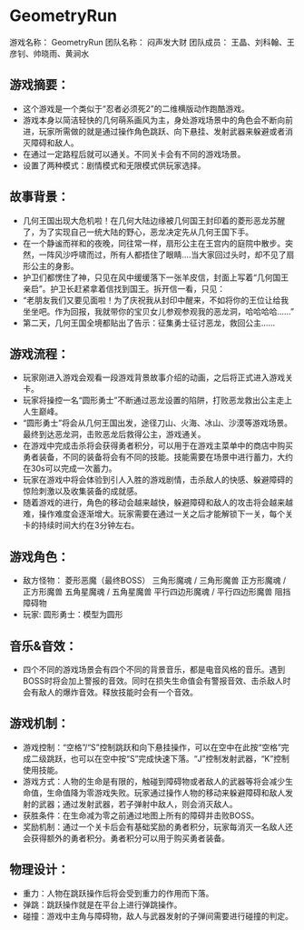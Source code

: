 # GeometryRun
游戏名称：	GeometryRun
团队名称：	闷声发大财
团队成员：	王晶、刘科翰、王彦钊、帅晓雨、黄涧水


游戏摘要：
--------------------------
- 这个游戏是一个类似于“忍者必须死2”的二维横版动作跑酷游戏。
- 游戏本身以简洁轻快的几何萌系画风为主，身处游戏场景中的角色会不断向前进，玩家所需做的就是通过操作角色跳跃、向下悬挂、发射武器来躲避或者消灭障碍和敌人。
- 在通过一定路程后就可以通关。不同关卡会有不同的游戏场景。
- 设置了两种模式：剧情模式和无限模式供玩家选择。


故事背景：
--------------------------
- 几何王国出现大危机啦！在几何大陆边缘被几何国王封印着的菱形恶龙苏醒了，为了实现自己一统大陆的野心，恶龙决定先从几何王国下手。
- 在一个静谧而祥和的夜晚，同往常一样，扇形公主在王宫内的庭院中散步。突然，一阵风沙呼啸而过，所有人都捂住了眼睛….当大家回过头时，却不见了扇形公主的身影。
- 护卫们都愣住了神，只见在风中缓缓落下一张羊皮信，封面上写着“几何国王亲启”。护卫长赶紧拿着信找到国王。拆开信一看，只见：
- “老朋友我们又要见面啦！为了庆祝我从封印中醒来，不如将你的王位让给我坐坐吧。作为回报，我就带你的宝贝女儿参观参观我的恶龙洞，哈哈哈哈……”
- 第二天，几何王国全境都贴出了告示：征集勇士征讨恶龙，救回公主……


游戏流程：
--------------------------
- 玩家刚进入游戏会观看一段游戏背景故事介绍的动画，之后将正式进入游戏关卡。
- 玩家将操控一名“圆形勇士”不断通过恶龙设置的陷阱，打败恶龙救出公主走上人生巅峰。
- “圆形勇士”将会从几何王国出发，途径刀山、火海、冰山、沙漠等游戏场景。最终到达恶龙洞，击败恶龙后救得公主，游戏通关。
- 在游戏中完成击杀将会获得勇者积分，可以用于在游戏主菜单中的商店中购买勇者装备，不同的装备将会有不同的技能。技能需要在场景中进行蓄力，大约在30s可以完成一次蓄力。
- 玩家在游戏中将会体验到引人入胜的游戏剧情，击杀敌人的快感、躲避障碍的惊险刺激以及收集装备的成就感。
- 随着游戏的进行，角色的移动会越来越快，躲避障碍和敌人的攻击将会越来越难，操作难度会逐渐增大。玩家需要在通过一关之后才能解锁下一关，每个关卡的持续时间大约在3分钟左右。


游戏角色：
--------------------------
- 敌方怪物： 菱形恶魔（最终BOSS）
            三角形魔魂 / 三角形魔兽
            正方形魔魂 / 正方形魔兽
            五角星魔魂 / 五角星魔兽
            平行四边形魔魂 / 平行四边形魔兽
            阻挡障碍物
- 玩家:     圆形勇士：模型为圆形


音乐&音效：
--------------------------
- 四个不同的游戏场景会有四个不同的背景音乐，都是电音风格的音乐。遇到BOSS时将会加上警报的音效。同时在损失生命值会有警报音效、击杀敌人时会有敌人的爆炸音效。释放技能时会有一个音效。


游戏机制：
--------------------------
- 游戏控制：“空格”/“S”控制跳跃和向下悬挂操作，可以在空中在此按“空格”完成二级跳跃，也可以在空中按“S”完成快速下落。“J”控制发射武器，“K”控制使用技能。
- 游戏方式：人物的生命是有限的，触碰到障碍物或者敌人的武器等将会减少生命值，生命值降为零游戏失败。玩家通过操作人物的移动来躲避障碍和敌人发射的武器；通过发射武器，若子弹射中敌人，则会消灭敌人。
- 获胜条件：在生命减为零之前通过地图上所有的障碍并击败BOSS。
- 奖励机制：通过一个关卡后会有基础奖励的勇者积分，玩家每消灭一名敌人还会获得额外的勇者积分。勇者积分可以用于购买勇者装备。


物理设计：
--------------------------
- 重力：人物在跳跃操作后将会受到重力的作用而下落。
- 弹跳：跳跃操作就是在平台上进行弹跳操作。
- 碰撞：游戏中主角与障碍物，敌人与武器发射的子弹间需要进行碰撞的判定。